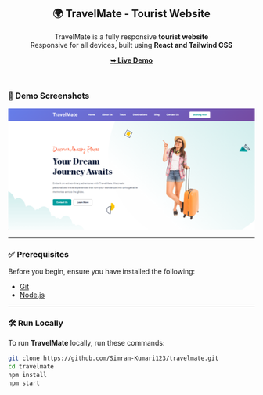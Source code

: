 <div align="center">
  

  <h2 align="center">🌍 TravelMate - Tourist Website</h2>

TravelMate is a fully responsive **tourist website** <br />
Responsive for all devices, built using **React and Tailwind CSS**

  <a href="https://simran-kumari123.github.io/travelmate/"><strong>➥ Live Demo</strong></a>

</div>

<br />

### 🚀 Demo Screenshots

![TravelMate Desktop Demo](./readme-images/desktop.png "Desktop Demo")

---

### ✅ Prerequisites

Before you begin, ensure you have installed the following:

- [Git](https://git-scm.com/downloads "Download Git")
- [Node.js](https://nodejs.org/en/download/ "Download Node.js")

---

### 🛠 Run Locally

To run **TravelMate** locally, run these commands:

```bash
git clone https://github.com/Simran-Kumari123/travelmate.git
cd travelmate
npm install
npm start
```

